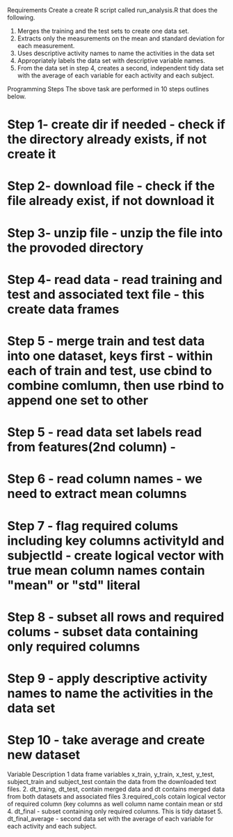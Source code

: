 
Requirements
Create a create R script called run_analysis.R that does the following.

1. Merges the training and the test sets to create one data set.
2. Extracts only the measurements on the mean and standard deviation for each measurement.
3. Uses descriptive activity names to name the activities in the data set
4. Appropriately labels the data set with descriptive variable names.
5. From the data set in step 4, creates a second, independent tidy data set with the average of each variable for each activity and each subject.

Programming Steps
The sbove task are performed in 10 steps outlines below.

# Step 1- create dir if needed - check if the directory already exists, if not create it
# Step 2- download file - check if the file already exist, if not download it
# Step 3- unzip file - unzip the file into the provoded directory
# Step 4- read data - read training and test and associated text file - this create data frames
# Step 5 - merge train and test data into one dataset, keys first - within each of train and test, use cbind to combine comlumn, then use rbind to append one set to other
# Step 5 - read data set labels read from features(2nd column) - 
# Step 6 - read column names - we need to extract mean columns
# Step 7 - flag required colums including key columns activityId and subjectId - create logical vector with true mean column names contain "mean" or "std" literal
# Step 8 - subset all rows and required colums - subset data containing only required columns
# Step 9 - apply descriptive activity names to name the activities in the data set
# Step 10 - take average and create new dataset

Variable Description
1 data frame variables x_train, y_train, x_test, y_test, subject_train and subject_test contain the data from the downloaded text files.
2. dt_traing, dt_test, contain merged data and dt contains merged data from both datasets and associated files
3.required_cols cotain logical vector of required column (key columns as well column name contain mean or std 
4. dt_final - subset containing only required columns. This is tidy dataset
5. dt_final_average - second data set with the average of each variable for each activity and each subject.

